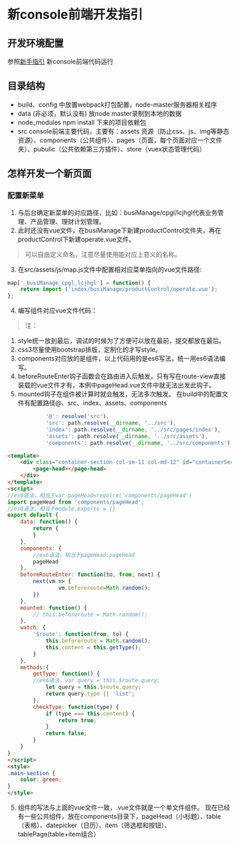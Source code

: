 # 新console前端开发指引
## 开发环境配置
参照[新手指引](https://github.com/IFWEB/wiki/blob/master/%E5%89%8D%E7%AB%AF%E6%96%B0%E4%BA%BA%E6%8C%87%E5%BC%95.md) 新console前端代码运行
## 目录结构
- build、config 中放置webpack打包配置，node-master服务器相关程序
- data (非必须，默认没有) 放node master录制到本地的数据
- node_modules npm install 下来的项目依赖包
- src console前端主要代码，主要有：assets 资源（防止css、js、img等静态资源）、components（公共组件）、pages（页面，每个页面对应一个文件夹）、pubulic（公共依赖第三方插件）、store（vuex状态管理代码）
## 怎样开发一个新页面
### 配置新菜单
1. 与后台确定新菜单的对应路径，比如：busiManage/cpgl/lcjhgl代表业务管理、产品管理、理财计划管理。
2. 此时还没有vue文件，在busiManage下新建productControl文件夹，再在productControl下新建operate.vue文件。
>可以自由定义命名，注意尽量使用能对应上意义的名称。

3. 在src/assets/js/map.js文件中配置相对应菜单指向的vue文件路径:
```javascript
map['_busiManage_cpgl_lcjhgl'] = function() {
    return import ('index/busiManage/productControl/operate.vue');
};
```
4. 编写组件对应vue文件代码：
>注：
1. style统一放到最后，调试的时候为了方便可以放在最前，提交都放在最后。
2. css3尽量使用bootstrap排版，定制化的才写style。
3. components对应放的是组件，以上代码用的是es6写法，统一用es6语法编写。
4. beforeRouteEnter钩子函数会在路由进入后触发，只有写在route-view直接装载的vue文件才有，本例中pageHead.vue文件中就无法出发此钩子。
5. mounted钩子在组件被计算时就会触发，无法多次触发。
在build中的配置文件有配置路径@、src、index、assets、components
```javascript
            '@': resolve('src'),
            'src': path.resolve(__dirname, '../src'),
            'index': path.resolve(__dirname, '../src/pages/index'),
            'assets': path.resolve(__dirname, '../src/assets'),
            'components': path.resolve(__dirname, '../src/components')
```

```html
<template>
    <div class="container-section col-sm-11 col-md-12" id="containerSection">
        <page-head></page-head>
    </div>
</template>
<script>
//es6语法，相当于var pageHead=require('components/pageHead')
import pageHead from 'components/pageHead';
//es6语法，相当于module.exports = {}
export default {
    data: function() {
        return {
        }
    },
    components: {
    	//es6语法，相当于pageHead:pageHead
        pageHead
    },
    beforeRouteEnter: function(to, from, next) {
        next(vm => {
                vm.beforeroute=Math.random();
        })
    },
    mounted: function() {
        // this.beforeroute = Math.random();
    },
    watch: {
        '$route': function(from, to) {
            this.beforeroute = Math.random();
            this.content = this.getType();
        }
    },
	methods:{
        getType: function() {
	    //es6语法，var query = this.$route.query;
            let query = this.$route.query;
            return query.type || 'list';
        },
        checkType: function(type) {
            if (type === this.content) {
                return true;
            }
            return false;
        }
    }
}
</script>
<style>
.main-section {
    color: green;
}
</style>
```
5. 组件的写法与上面的vue文件一致，.vue文件就是一个单文件组件。
现在已经有一些公共组件，放在components目录下，pageHead（小标题）、table（表格）、datepicker（日历）、item（筛选框和按钮）、tablePage(table+item组合）
